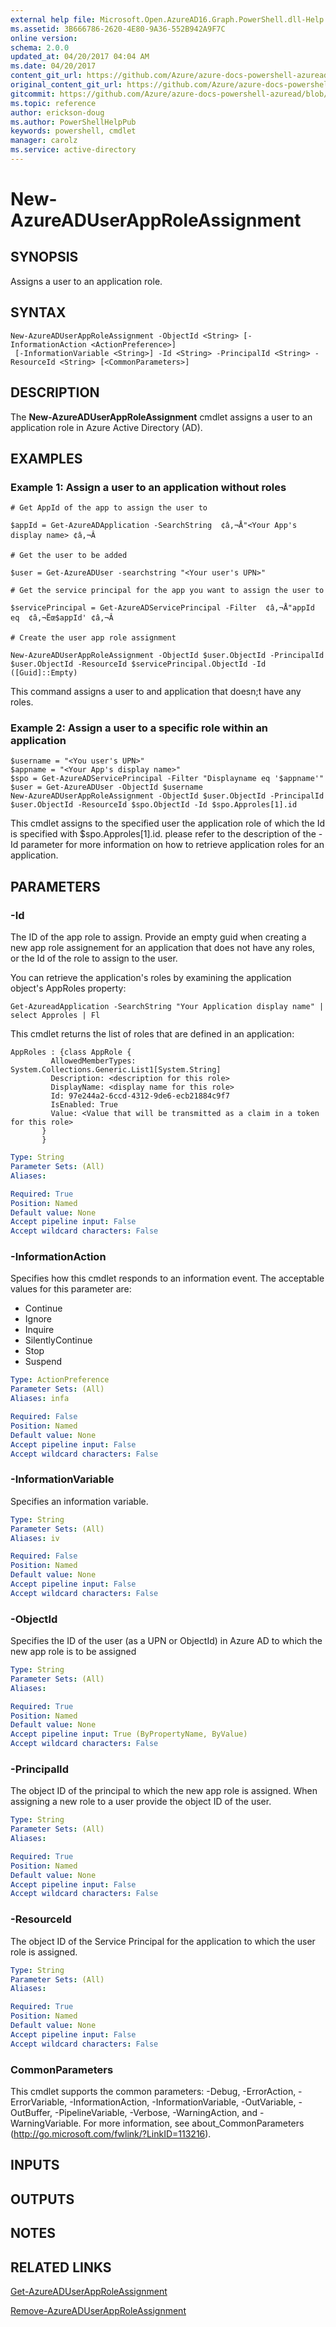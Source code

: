 ```yaml
---
external help file: Microsoft.Open.AzureAD16.Graph.PowerShell.dll-Help.xml
ms.assetid: 3B666786-2620-4E80-9A36-552B942A9F7C
online version:
schema: 2.0.0
updated_at: 04/20/2017 04:04 AM
ms.date: 04/20/2017
content_git_url: https://github.com/Azure/azure-docs-powershell-azuread/blob/rodejo5-10/Azure%20AD%20Cmdlets/AzureAD/v2/New-AzureADUserAppRoleAssignment.md
original_content_git_url: https://github.com/Azure/azure-docs-powershell-azuread/blob/rodejo5-10/Azure%20AD%20Cmdlets/AzureAD/v2/New-AzureADUserAppRoleAssignment.md
gitcommit: https://github.com/Azure/azure-docs-powershell-azuread/blob/040cd8da6d7a72a69c1b4ba2f09d33e47e3b88c8
ms.topic: reference
author: erickson-doug
ms.author: PowerShellHelpPub
keywords: powershell, cmdlet
manager: carolz
ms.service: active-directory
---
```


# New-AzureADUserAppRoleAssignment

## SYNOPSIS
Assigns a user to an application role.

## SYNTAX

```
New-AzureADUserAppRoleAssignment -ObjectId <String> [-InformationAction <ActionPreference>]
 [-InformationVariable <String>] -Id <String> -PrincipalId <String> -ResourceId <String> [<CommonParameters>]
```

## DESCRIPTION
The **New-AzureADUserAppRoleAssignment** cmdlet assigns a user to an application role in Azure Active Directory (AD).

## EXAMPLES

### Example 1: Assign a user to an application without roles
```
# Get AppId of the app to assign the user to

$appId = Get-AzureADApplication -SearchString  ¢â‚¬Å"<Your App's display name> ¢â‚¬Â

# Get the user to be added

$user = Get-AzureADUser -searchstring "<Your user's UPN>"

# Get the service principal for the app you want to assign the user to

$servicePrincipal = Get-AzureADServicePrincipal -Filter  ¢â‚¬Å"appId eq  ¢â‚¬Ëœ$appId' ¢â‚¬Â

# Create the user app role assignment

New-AzureADUserAppRoleAssignment -ObjectId $user.ObjectId -PrincipalId $user.ObjectId -ResourceId $servicePrincipal.ObjectId -Id ([Guid]::Empty)
```

This command assigns a user to and application that doesn;t have any roles.

### Example 2: Assign a user to a specific role within an application
```
$username = "<You user's UPN>"
$appname = "<Your App's display name>"
$spo = Get-AzureADServicePrincipal -Filter "Displayname eq '$appname'"
$user = Get-AzureADUser -ObjectId $username
New-AzureADUserAppRoleAssignment -ObjectId $user.ObjectId -PrincipalId $user.ObjectId -ResourceId $spo.ObjectId -Id $spo.Approles[1].id
```

This cmdlet assigns to the specified user the application role of which the Id is specified with $spo.Approles[1].id. please refer to the description of the -Id parameter for more information on how to retrieve application roles for an application.

## PARAMETERS

### -Id
The ID of the app role to assign. Provide an empty guid when creating a new app role assignement for an application that does not have any roles, or the Id of the role to assign to the user.

You can retrieve the application's roles by examining the application object's AppRoles property:

	Get-AzureadApplication -SearchString "Your Application display name" | select Approles | Fl 

This cmdlet returns the list of roles that are defined in an application:

	AppRoles : {class AppRole {
             AllowedMemberTypes: System.Collections.Generic.List1[System.String]
             Description: <description for this role>
             DisplayName: <display name for this role>
             Id: 97e244a2-6ccd-4312-9de6-ecb21884c9f7
             IsEnabled: True
             Value: <Value that will be transmitted as a claim in a token for this role>
           }
           }


```yaml
Type: String
Parameter Sets: (All)
Aliases: 

Required: True
Position: Named
Default value: None
Accept pipeline input: False
Accept wildcard characters: False
```

### -InformationAction
Specifies how this cmdlet responds to an information event. The acceptable values for this parameter are:

- Continue
- Ignore
- Inquire
- SilentlyContinue
- Stop
- Suspend

```yaml
Type: ActionPreference
Parameter Sets: (All)
Aliases: infa

Required: False
Position: Named
Default value: None
Accept pipeline input: False
Accept wildcard characters: False
```

### -InformationVariable
Specifies an information variable.

```yaml
Type: String
Parameter Sets: (All)
Aliases: iv

Required: False
Position: Named
Default value: None
Accept pipeline input: False
Accept wildcard characters: False
```

### -ObjectId
Specifies the ID of the user (as a UPN or ObjectId) in Azure AD to which the new app role is to be assigned

```yaml
Type: String
Parameter Sets: (All)
Aliases: 

Required: True
Position: Named
Default value: None
Accept pipeline input: True (ByPropertyName, ByValue)
Accept wildcard characters: False
```

### -PrincipalId
The object ID of the principal to which the new app role is assigned. When assigning a new role to a user provide the object ID of the user.

```yaml
Type: String
Parameter Sets: (All)
Aliases: 

Required: True
Position: Named
Default value: None
Accept pipeline input: False
Accept wildcard characters: False
```

### -ResourceId
The object ID of the Service Principal for the application to which the user role is assigned.

```yaml
Type: String
Parameter Sets: (All)
Aliases: 

Required: True
Position: Named
Default value: None
Accept pipeline input: False
Accept wildcard characters: False
```

### CommonParameters
This cmdlet supports the common parameters: -Debug, -ErrorAction, -ErrorVariable, -InformationAction, -InformationVariable, -OutVariable, -OutBuffer, -PipelineVariable, -Verbose, -WarningAction, and -WarningVariable. For more information, see about_CommonParameters (http://go.microsoft.com/fwlink/?LinkID=113216).

## INPUTS

## OUTPUTS

## NOTES

## RELATED LINKS

[Get-AzureADUserAppRoleAssignment](./Get-AzureADUserAppRoleAssignment.md)

[Remove-AzureADUserAppRoleAssignment](./Remove-AzureADUserAppRoleAssignment.md)
